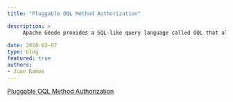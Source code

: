 ```yaml
---
title: "Pluggable OQL Method Authorization"

description: >
     Apache Geode provides a SQL-like query language called OQL that allows users to access data stored within the regions.
    
date: 2020-02-07
type: blog
featured: true
authors: 
- Juan Ramos
---
```


[Pluggable OQL Method Authorization](https://jujoramos.blogspot.com/2020/02/pluggable-oql-method-authorization.html)




